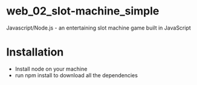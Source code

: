 # web_02_slot-machine_simple
Javascript/Node.js - an entertaining slot machine game built in JavaScript

# Installation
* Install node on your machine
* run npm install to download all the dependencies
